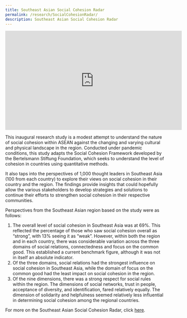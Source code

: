 ```yaml
---
title: Southeast Asian Social Cohesion Radar
permalink: /research/SocialCohesionRadar/
description: Southeast Asian Social Cohesion Radar
---
```

<div class="bp-youtube">
	
<iframe width="560" height="315" src="https://www.youtube.com/embed/b8VzlxbFqNU" title="YouTube video player" frameborder="0" allow="accelerometer; autoplay; clipboard-write; encrypted-media; gyroscope; picture-in-picture" allowfullscreen></iframe>

</div>

This inaugural research study is a modest attempt to understand the nature of social cohesion within ASEAN against the changing and varying cultural and physical landscape in the region. Conducted under pandemic conditions, this study adapts the Social Cohesion Framework developed by the Bertelsmann Stiftung Foundation, which seeks to understand the level of cohesion in countries using quantitative methods.

It also taps into the perspectives of 1,000 thought leaders in Southeast Asia (100 from each country) to explore their views on social cohesion in their country and the region. The findings provide insights that could hopefully allow the various stakeholders to develop strategies and solutions to continue their efforts to strengthen social cohesion in their respective communities.

Perspectives from the Southeast Asian region based on the study were as follows:

1. The overall level of social cohesion in Southeast Asia was at 69%. This reflected the percentage of those who saw social cohesion overall as “strong”, with 13% seeing it as “weak”. However, within both the region and in each country, there was considerable variation across the three domains of social relations, connectedness and focus on the common good. This established a current benchmark figure, although it was not in itself an absolute indicator.
2. Of the three domains, social relations had the strongest influence on social cohesion in Southeast Asia, while the domain of focus on the common good had the least impact on social cohesion in the region.
3. Of the nine dimensions, there was a strong respect for social rules within the region. The dimensions of social networks, trust in people, acceptance of diversity, and identification, fared relatively equally. The dimension of solidarity and helpfulness seemed relatively less influential in determining social cohesion among the regional countries.

For more on the Southeast Asian Social Cohesion Radar, click <a href="https://www.rsis.edu.sg/rsis-publication/rsis/southeast-asian-social-cohesion-radar-report/#.Yy0KXEIRXb0" target="_blank">here</a>.